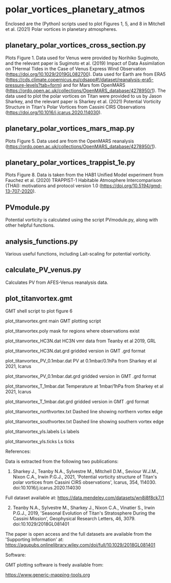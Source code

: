 # polar_vortices_planetary_atmos
Enclosed are the (Python) scripts used to plot Figures 1, 5, and 8 in Mitchell et al. (2021) Polar vortices in planetary atmospheres.

## planetary_polar_vortices_cross_section.py
Plots Figure 1. Data used for Venus were provided by Norihiko Sugimoto, and the relevant paper is Sugimoto et al. (2019) Impact of Data Assimilation on THermal Tides in the Case of Venus Express Wind Observation (https://doi.org/10.1029/2019GL082700). Data used for Earth are from ERA5 (https://cds.climate.copernicus.eu/cdsapp#!/dataset/reanalysis-era5-pressure-levels?tab=form) and for Mars fom OpenMARS (https://ordo.open.ac.uk/collections/OpenMARS_database/4278950/1). The data used to plot the polar vortices on Titan were provided to us by Jason Sharkey, and the relevant paper is Sharkey et al. (2021) Potential Vorticity Structure in Titan's Polar Vortices from Cassini CIRS Observations (https://doi.org/10.1016/j.icarus.2020.114030).

## planetary_polar_vortices_mars_map.py
Plots Figure 5. Data used are from the OpenMARS reanalysis (https://ordo.open.ac.uk/collections/OpenMARS_database/4278950/1).

## planetary_polar_vortices_trappist_1e.py
Plots Figure 8. Data is taken from the HAB1 Unified Model experiment from Fauchez et al. (2020) TRAPPIST-1 Habitable Atmosphere Intercomparison (THAI): motivations and protocol version 1.0 (https://doi.org/10.5194/gmd-13-707-2020).

## PVmodule.py
Potential vorticity is calculated using the script PVmodule.py, along with other helpful functions.

## analysis_functions.py
Various useful functions, including Lait-scaling for potential vorticity.

## calculate_PV_venus.py
Calculates PV from AFES-Venus reanalysis data.

## plot_titanvortex.gmt
GMT shell script to plot figure 6

plot_titanvortex.gmt			main GMT plotting script

plot_titanvortex.poly			mask for regions where observations exist

plot_titanvortex_HC3N.dat		HC3N vmr data from Teanby et al 2019, GRL

plot_titanvortex_HC3N.dat.grd		gridded version in GMT .grd format

plot_titanvortex_PV_0.1mbar.dat	PV at 0.1mbar/0.1hPa from Sharkey et al 2021, Icarus

plot_titanvortex_PV_0.1mbar.dat.grd	gridded version in GMT .grd format

plot_titanvortex_T_1mbar.dat		Temperature at 1mbar/1hPa from Sharkey et al 2021, Icarus

plot_titanvortex_T_1mbar.dat.grd	gridded version in GMT .grd format

plot_titanvortex_northvortex.txt	Dashed line showing northern vortex edge

plot_titanvortex_southvortex.txt	Dashed line showing southern vortex edge

plot_titanvortex_yls.labels		Ls labels

plot_titanvortex_yls.ticks		Ls ticks

References:

Data is extracted from the following two publications:

1) Sharkey J., Teanby N.A., Sylvestre M., Mitchell D.M., Seviour W.J.M., Nixon C.A., Irwin P.G.J., 2021, 'Potential vorticity structure of Titan's polar vortices from Cassini CIRS observations', Icarus, 354, 114030. doi:10.1016/j.icarus.2020.114030

Full dataset available at: 
https://data.mendeley.com/datasets/wn8j8f8ck7/1

2) Teanby N.A., Sylvestre M., Sharkey J., Nixon C.A., Vinatier S., Irwin P.G.J., 2019, 'Seasonal Evolution of Titan's Stratosphere During the Cassini Mission', Geophysical Research Letters, 46, 3079. doi:10.1029/2018GL081401

The paper is open access and the full datasets are available from the 'Supporting Information' at:
https://agupubs.onlinelibrary.wiley.com/doi/full/10.1029/2018GL081401

Software:

GMT plotting software is freely available from:

https://www.generic-mapping-tools.org
